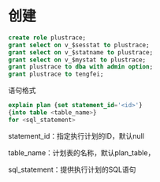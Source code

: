 # 创建

```sql
create role plustrace;
grant select on v_$sesstat to plustrace;
grant select on v_$statname to plustrace;
grant select on v_$mystat to plustrace;
grant plustrace to dba with admin option;
grant plustrace to tengfei;
```

语句格式

```sql
explain plan {set statement_id='<id>'}
{into table <table_name>}
for <sql_statement>
```

statement\_id：指定执行计划的ID，默认null

table\_name：计划表的名称，默认plan\_table，

sql\_statement：提供执行计划的SQL语句
